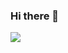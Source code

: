 ### Hi there 👋

<!--
**jwywoo/jwywoo** is a ✨ _special_ ✨ repository because its `README.md` (this file) appears on your GitHub profile.

Here are some ideas to get you started:

- 🔭 I’m currently working on ...
- 🌱 I’m currently learning ...
- 👯 I’m looking to collaborate on ...
- 🤔 I’m looking for help with ...
- 💬 Ask me about ...
- 📫 How to reach me: ...
- 😄 Pronouns: ...
- ⚡ Fun fact: ...
-->
<a href="https://www.notion.so/Wooyong-Jeong-aa90a145d0b34f729be5fa519ecb8c6e" target="_blank"><img src="https://img.shields.io/badge/Woo's Notion?style=plastic&logo=Notion&logoColor=#000000"/></a>



